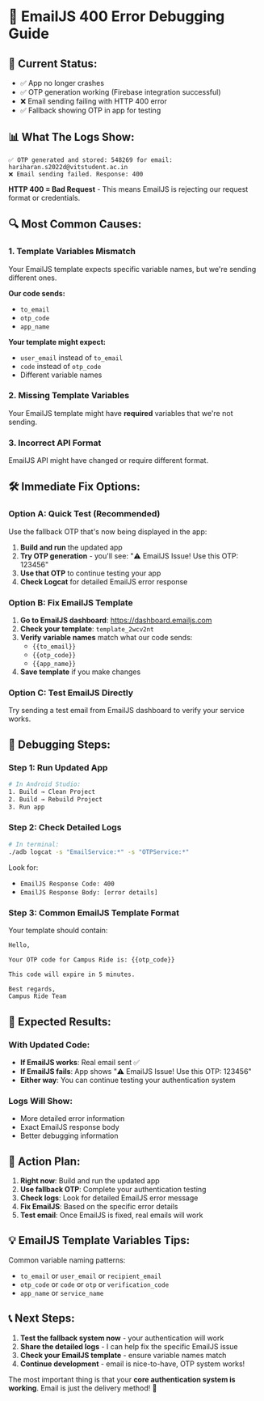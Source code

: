 # 🔧 EmailJS 400 Error Debugging Guide

## 🎯 **Current Status:**
- ✅ App no longer crashes
- ✅ OTP generation working (Firebase integration successful)  
- ❌ Email sending failing with HTTP 400 error
- ✅ Fallback showing OTP in app for testing

## 📊 **What The Logs Show:**
```
✅ OTP generated and stored: 548269 for email: hariharan.s2022d@vitstudent.ac.in
❌ Email sending failed. Response: 400
```

**HTTP 400 = Bad Request** - This means EmailJS is rejecting our request format or credentials.

## 🔍 **Most Common Causes:**

### 1. **Template Variables Mismatch**
Your EmailJS template expects specific variable names, but we're sending different ones.

**Our code sends:**
- `to_email`
- `otp_code` 
- `app_name`

**Your template might expect:**
- `user_email` instead of `to_email`
- `code` instead of `otp_code`
- Different variable names

### 2. **Missing Template Variables**
Your EmailJS template might have **required** variables that we're not sending.

### 3. **Incorrect API Format**
EmailJS API might have changed or require different format.

## 🛠 **Immediate Fix Options:**

### **Option A: Quick Test (Recommended)**
Use the fallback OTP that's now being displayed in the app:

1. **Build and run** the updated app
2. **Try OTP generation** - you'll see: "⚠️ EmailJS Issue! Use this OTP: 123456"  
3. **Use that OTP** to continue testing your app
4. **Check Logcat** for detailed EmailJS error response

### **Option B: Fix EmailJS Template**
1. **Go to EmailJS dashboard**: https://dashboard.emailjs.com
2. **Check your template**: `template_2wcv2nt`
3. **Verify variable names** match what our code sends:
   - `{{to_email}}`
   - `{{otp_code}}`
   - `{{app_name}}`
4. **Save template** if you make changes

### **Option C: Test EmailJS Directly**
Try sending a test email from EmailJS dashboard to verify your service works.

## 🧪 **Debugging Steps:**

### Step 1: Run Updated App
```bash
# In Android Studio:
1. Build → Clean Project
2. Build → Rebuild Project
3. Run app
```

### Step 2: Check Detailed Logs
```bash
# In terminal:
./adb logcat -s "EmailService:*" -s "OTPService:*"
```

Look for:
- `EmailJS Response Code: 400`
- `EmailJS Response Body: [error details]`

### Step 3: Common EmailJS Template Format
Your template should contain:
```html
Hello,

Your OTP code for Campus Ride is: {{otp_code}}

This code will expire in 5 minutes.

Best regards,
Campus Ride Team
```

## 🎯 **Expected Results:**

### **With Updated Code:**
- **If EmailJS works**: Real email sent ✅
- **If EmailJS fails**: App shows "⚠️ EmailJS Issue! Use this OTP: 123456" 
- **Either way**: You can continue testing your authentication system

### **Logs Will Show:**
- More detailed error information
- Exact EmailJS response body
- Better debugging information

## 🚀 **Action Plan:**

1. **Right now**: Build and run the updated app
2. **Use fallback OTP**: Complete your authentication testing  
3. **Check logs**: Look for detailed EmailJS error message
4. **Fix EmailJS**: Based on the specific error details
5. **Test email**: Once EmailJS is fixed, real emails will work

## 💡 **EmailJS Template Variables Tips:**

Common variable naming patterns:
- `to_email` or `user_email` or `recipient_email`
- `otp_code` or `code` or `otp` or `verification_code`  
- `app_name` or `service_name`

## 📞 **Next Steps:**

1. **Test the fallback system now** - your authentication will work
2. **Share the detailed logs** - I can help fix the specific EmailJS issue
3. **Check your EmailJS template** - ensure variable names match
4. **Continue development** - email is nice-to-have, OTP system works!

The most important thing is that your **core authentication system is working**. Email is just the delivery method! 🎉
